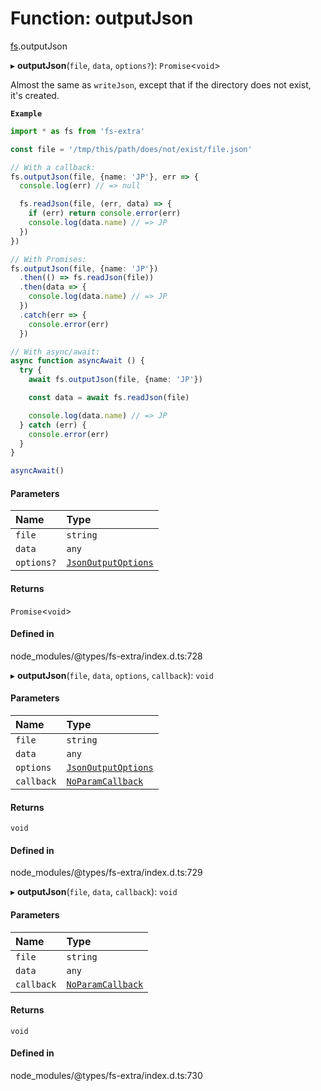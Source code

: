 # Function: outputJson

[fs](../modules/fs.md).outputJson

▸ **outputJson**(`file`, `data`, `options?`): `Promise`<`void`\>

Almost the same as `writeJson`, except that if the directory does not exist, it's created.

**`Example`**

```ts
import * as fs from 'fs-extra'

const file = '/tmp/this/path/does/not/exist/file.json'

// With a callback:
fs.outputJson(file, {name: 'JP'}, err => {
  console.log(err) // => null

  fs.readJson(file, (err, data) => {
    if (err) return console.error(err)
    console.log(data.name) // => JP
  })
})

// With Promises:
fs.outputJson(file, {name: 'JP'})
  .then(() => fs.readJson(file))
  .then(data => {
    console.log(data.name) // => JP
  })
  .catch(err => {
    console.error(err)
  })

// With async/await:
async function asyncAwait () {
  try {
    await fs.outputJson(file, {name: 'JP'})

    const data = await fs.readJson(file)

    console.log(data.name) // => JP
  } catch (err) {
    console.error(err)
  }
}

asyncAwait()
```

#### Parameters

| Name | Type |
| :------ | :------ |
| `file` | `string` |
| `data` | `any` |
| `options?` | [`JsonOutputOptions`](../types/fs.JsonOutputOptions.md) |

#### Returns

`Promise`<`void`\>

#### Defined in

node_modules/@types/fs-extra/index.d.ts:728

▸ **outputJson**(`file`, `data`, `options`, `callback`): `void`

#### Parameters

| Name | Type |
| :------ | :------ |
| `file` | `string` |
| `data` | `any` |
| `options` | [`JsonOutputOptions`](../types/fs.JsonOutputOptions.md) |
| `callback` | [`NoParamCallback`](../types/fs.NoParamCallback.md) |

#### Returns

`void`

#### Defined in

node_modules/@types/fs-extra/index.d.ts:729

▸ **outputJson**(`file`, `data`, `callback`): `void`

#### Parameters

| Name | Type |
| :------ | :------ |
| `file` | `string` |
| `data` | `any` |
| `callback` | [`NoParamCallback`](../types/fs.NoParamCallback.md) |

#### Returns

`void`

#### Defined in

node_modules/@types/fs-extra/index.d.ts:730
